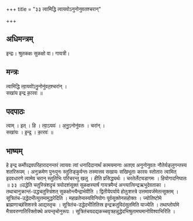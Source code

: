 +++
title = "३३ त्वामिद्धि त्वायवोऽनुनोनुवतश्चरान्"

+++
## अधिमन्त्रम्
इन्द्रः। श्रुतकक्षः सुकक्षो वा। गायत्री।

## मन्त्रः
त्वामिद्धि त्वा॒यवो॑ऽनु॒नोनु॑वत॒श्चरा॑न् ।  
सखा॑य इन्द्र का॒रवः॑ ॥

## पदपाठः
त्वाम् । इत् । हि । त्वा॒ऽयवः॑ । अ॒नु॒ऽनोनु॑वतः । चरा॑न् ।  
सखा॑यः । इ॒न्द्र॒ । का॒रवः॑ ॥

## भाष्यम्
हे इन्द्र कर्मोपद्रवपरिहारादनन्तरं त्वायवः त्वां धनादिदानार्थं कामयमानाः अतएव अनुनोनुवतः नौतेर्यङ्लुगन्तस्य शतरिरूपम् । अनुक्रमेण पुनःपुनः स्तुतिङ्कुर्वन्तः तस्मात्तव सखायः सखिभूताः कारवः स्तोतारः त्वामित् इदवधारणे त्वामेव चरान् स्तुतिभिः परिचरन्तु खलु । हीति प्रसिद्ध्यर्थः । चरतेर्लेट्यडागमः । हियोगादनिघातः ॥ ३३ ॥उद्धेति चतुस्त्रिंशदृचं त्रयोदशंसूक्तं सुकक्षस्यार्षं गायत्रमैन्दं अन्त्यात्विन्द्रऋभुदेवताका । तथाचानुक्रान्तं-उद्धचतुस्त्रिंशत् सुकक्षोन्त्यैन्द्रार्भवीति । द्वितीयेपर्याये होतुःशस्त्रे उत्तमावर्जमेतत्सूक्तम् । सूत्रितंच-उद्धेदभीत्युत्तमामुद्धरेदिति । महाव्रतेप्यस्यविनियोगः पूर्वसूक्तेनसहोक्तः । ज्योतिष्टोमे ब्राह्मणाच्छंसिशस्त्रे आद्यस्तृचः । सूत्रितंच-उद्धेदभीतितिस्र इन्द्रक्रतुविदंसुतमिति याज्येति । तथाप्तोर्यामे मैत्रावरुणातिरिक्तोक्थे अयन्तृचोनुरूपः । सूत्रितंचयदद्यकच्चवृत्रहन्नुद्धेदभिश्रुतामघमानोविश्वाभिरिति ।